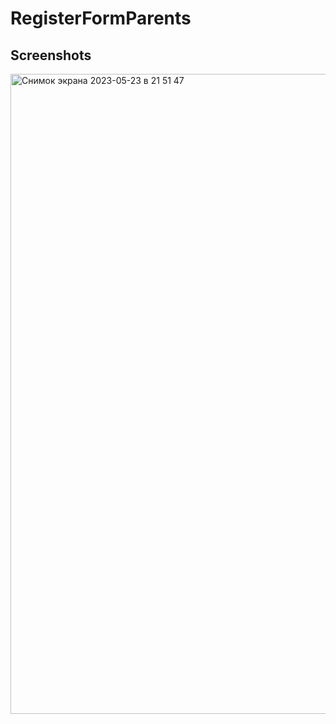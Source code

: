 # RegisterFormParents

<h2>Screenshots</h2>

<img width="1024" alt="Снимок экрана 2023-05-23 в 21 51 47" src="https://github.com/linkwei0/RegisterFormParents/assets/58527103/4ce9912d-6d3a-42f3-a4bc-61886432b590">
